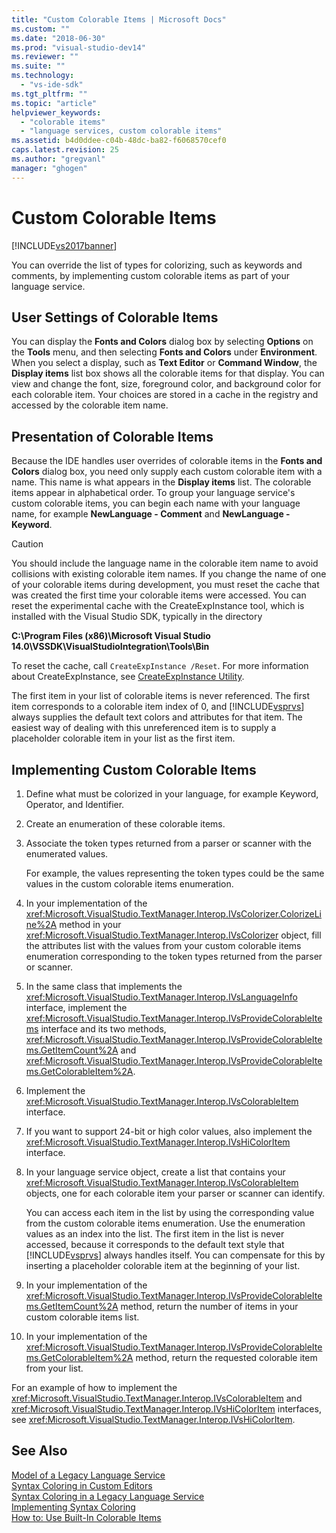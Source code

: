 ```yaml
---
title: "Custom Colorable Items | Microsoft Docs"
ms.custom: ""
ms.date: "2018-06-30"
ms.prod: "visual-studio-dev14"
ms.reviewer: ""
ms.suite: ""
ms.technology: 
  - "vs-ide-sdk"
ms.tgt_pltfrm: ""
ms.topic: "article"
helpviewer_keywords: 
  - "colorable items"
  - "language services, custom colorable items"
ms.assetid: b4d0ddee-c04b-48dc-ba82-f6068570cef0
caps.latest.revision: 25
ms.author: "gregvanl"
manager: "ghogen"
---
```

# Custom Colorable Items
[!INCLUDE[vs2017banner](../../includes/vs2017banner.md)]

You can override the list of types for colorizing, such as keywords and comments, by implementing custom colorable items as part of your language service.  
  
## User Settings of Colorable Items  
 You can display the **Fonts and Colors** dialog box by selecting **Options** on the **Tools** menu, and then selecting **Fonts and Colors** under **Environment**. When you select a display, such as **Text Editor** or **Command Window**, the **Display items** list box shows all the colorable items for that display. You can view and change the font, size, foreground color, and background color for each colorable item. Your choices are stored in a cache in the registry and accessed by the colorable item name.  
  
## Presentation of Colorable Items  
 Because the IDE handles user overrides of colorable items in the **Fonts and Colors** dialog box, you need only supply each custom colorable item with a name. This name is what appears in the **Display items** list. The colorable items appear in alphabetical order. To group your language service's custom colorable items, you can begin each name with your language name, for example **NewLanguage - Comment** and **NewLanguage - Keyword**.  
  
> [!CAUTION]
>  You should include the language name in the colorable item name to avoid collisions with existing colorable item names. If you change the name of one of your colorable items during development, you must reset the cache that was created the first time your colorable items were accessed. You can reset the experimental cache with the CreateExpInstance tool, which is installed with the Visual Studio SDK, typically in the directory  
>   
>  **C:\Program Files (x86)\Microsoft Visual Studio 14.0\VSSDK\VisualStudioIntegration\Tools\Bin**  
>   
>  To reset the cache, call `CreateExpInstance /Reset`. For more information about CreateExpInstance, see [CreateExpInstance Utility](../../extensibility/internals/createexpinstance-utility.md).  
  
 The first item in your list of colorable items is never referenced. The first item corresponds to a colorable item index of 0, and [!INCLUDE[vsprvs](../../includes/vsprvs-md.md)] always supplies the default text colors and attributes for that item. The easiest way of dealing with this unreferenced item is to supply a placeholder colorable item in your list as the first item.  
  
## Implementing Custom Colorable Items  
  
1.  Define what must be colorized in your language, for example Keyword, Operator, and Identifier.  
  
2.  Create an enumeration of these colorable items.  
  
3.  Associate the token types returned from a parser or scanner with the enumerated values.  
  
     For example, the values representing the token types could be the same values in the custom colorable items enumeration.  
  
4.  In your implementation of the <xref:Microsoft.VisualStudio.TextManager.Interop.IVsColorizer.ColorizeLine%2A> method in your <xref:Microsoft.VisualStudio.TextManager.Interop.IVsColorizer> object, fill the attributes list with the values from your custom colorable items enumeration corresponding to the token types returned from the parser or scanner.  
  
5.  In the same class that implements the <xref:Microsoft.VisualStudio.TextManager.Interop.IVsLanguageInfo> interface, implement the <xref:Microsoft.VisualStudio.TextManager.Interop.IVsProvideColorableItems> interface and its two methods, <xref:Microsoft.VisualStudio.TextManager.Interop.IVsProvideColorableItems.GetItemCount%2A> and <xref:Microsoft.VisualStudio.TextManager.Interop.IVsProvideColorableItems.GetColorableItem%2A>.  
  
6.  Implement the <xref:Microsoft.VisualStudio.TextManager.Interop.IVsColorableItem> interface.  
  
7.  If you want to support 24-bit or high color values, also implement the <xref:Microsoft.VisualStudio.TextManager.Interop.IVsHiColorItem> interface.  
  
8.  In your language service object, create a list that contains your <xref:Microsoft.VisualStudio.TextManager.Interop.IVsColorableItem> objects, one for each colorable item your parser or scanner can identify.  
  
     You can access each item in the list by using the corresponding value from the custom colorable items enumeration. Use the enumeration values as an index into the list. The first item in the list is never accessed, because it corresponds to the default text style that [!INCLUDE[vsprvs](../../includes/vsprvs-md.md)] always handles itself. You can compensate for this by inserting a placeholder colorable item at the beginning of your list.  
  
9. In your implementation of the <xref:Microsoft.VisualStudio.TextManager.Interop.IVsProvideColorableItems.GetItemCount%2A> method, return the number of items in your custom colorable items list.  
  
10. In your implementation of the <xref:Microsoft.VisualStudio.TextManager.Interop.IVsProvideColorableItems.GetColorableItem%2A> method, return the requested colorable item from your list.  
  
 For an example of how to implement the <xref:Microsoft.VisualStudio.TextManager.Interop.IVsColorableItem> and <xref:Microsoft.VisualStudio.TextManager.Interop.IVsHiColorItem> interfaces, see <xref:Microsoft.VisualStudio.TextManager.Interop.IVsHiColorItem>.  
  
## See Also  
 [Model of a Legacy Language Service](../../extensibility/internals/model-of-a-legacy-language-service.md)   
 [Syntax Coloring in Custom Editors](../../extensibility/syntax-coloring-in-custom-editors.md)   
 [Syntax Coloring in a Legacy Language Service](../../extensibility/internals/syntax-coloring-in-a-legacy-language-service.md)   
 [Implementing Syntax Coloring](../../extensibility/internals/implementing-syntax-coloring.md)   
 [How to: Use Built-In Colorable Items](../../extensibility/internals/how-to-use-built-in-colorable-items.md)

